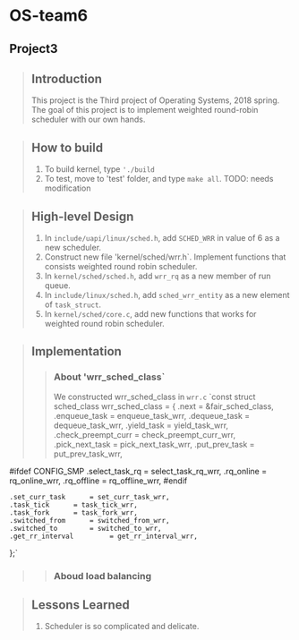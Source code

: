 OS-team6
========
Project3
--------

> ## Introduction
>  This project is the Third project of Operating Systems, 2018 spring.
> The goal of this project is to implement weighted round-robin scheduler with our own hands. 

> ## How to build
> 1. To build kernel, type `'./build`
> 2. To test, move to 'test' folder, and type `make all`.
> TODO: needs modification

> ## High-level Design
> 1. In `include/uapi/linux/sched.h`, add `SCHED_WRR` in value of 6 as a new scheduler. 
> 2. Construct new file 'kernel/sched/wrr.h`. Implement functions that consists weighted round robin scheduler.
> 3. In `kernel/sched/sched.h`, add `wrr_rq` as a new member of run queue.
> 4. In `include/linux/sched.h`, add `sched_wrr_entity` as a new element of `task_struct`.
> 5. In `kernel/sched/core.c`, add new functions that works for weighted round robin scheduler.

> ## Implementation
> > ### About 'wrr_sched_class`
> > We constructed wrr_sched_class in `wrr.c`
> > `const struct sched_class wrr_sched_class = {
	.next       = &fair_sched_class,
	.enqueue_task       = enqueue_task_wrr,
	.dequeue_task       = dequeue_task_wrr,
	.yield_task         = yield_task_wrr,
	.check_preempt_curr = check_preempt_curr_wrr,
	.pick_next_task     = pick_next_task_wrr,
	.put_prev_task      = put_prev_task_wrr,

#ifdef CONFIG_SMP
	.select_task_rq     = select_task_rq_wrr,
	.rq_online      = rq_online_wrr,
	.rq_offline      = rq_offline_wrr,
#endif

	.set_curr_task      = set_curr_task_wrr,
	.task_tick      = task_tick_wrr,
	.task_fork      = task_fork_wrr,
	.switched_from      = switched_from_wrr,
	.switched_to        = switched_to_wrr,
	.get_rr_interval         = get_rr_interval_wrr,
};`

> > ### Aboud load balancing

> ## Lessons Learned
> 1. Scheduler is so complicated and delicate.

